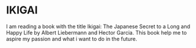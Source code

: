 # IKIGAI

I am reading a book with the title Ikigai: The Japanese Secret to a Long and Happy Life by Albert Liebermann and Hector Garcia. This book help me to aspire my passion and what i want to do in the future. 

